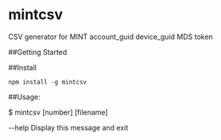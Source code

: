 mintcsv
=======

CSV generator for MINT account_guid device_guid MDS token 

##Getting Started

##Install 

`npm install -g mintcsv`

##Usage:

$ mintcsv [number] [filename]

--help                     Display this message and exit